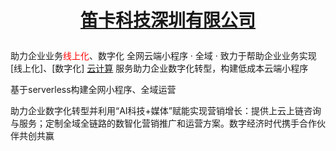 # <p align="center">[笛卡科技深圳有限公司](http://www.dikait.com "官网")</p>

助力企业业务<font color="red">线上化</font>、数字化
全网云端小程序 · 全域 · 
致力于帮助企业业务实现[线上化]、[数字化]
[云计算](https://zh.wikipedia.org/wiki/%E9%9B%B2%E7%AB%AF%E9%81%8B%E7%AE%97 "云计算") 服务助力企业数字化转型，构建低成本云端小程序

基于serverless构建全网小程序、全域运营



助力企业数字化转型并利用“AI科技+媒体”赋能实现营销增长：提供上云上链咨询与服务；定制全域全链路的数智化营销推广和运营方案。数字经济时代携手合作伙伴共创共赢
